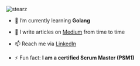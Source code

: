 ![stearz](https://socialify.git.ci/stearz/stearz/image?description=1&descriptionEditable=nerd%20%7C%20husband%20%7C%20father&font=Source%20Code%20Pro&language=1&name=1&pattern=Circuit%20Board&theme=Auto)

- 🌱 I’m currently learning **Golang**

- 📝 I write articles on [Medium](https://medium.com/@stearz) from time to time

- 📫 Reach me via [LinkedIn](https://linkedin.com/in/stearz)

- ⚡ Fun fact: **I am a certified Scrum Master (PSM1)**

